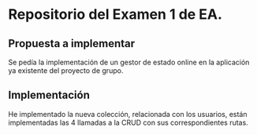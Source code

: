<h1>Repositorio del Examen 1 de EA.</h1>
<h2>Propuesta a implementar</h2>
Se pedía la implementación de un gestor de estado online en la aplicación ya existente del proyecto de grupo.
<h2>Implementación</h2>
He implementado la nueva colección, relacionada con los usuarios, están implementadas las 4 llamadas a la CRUD con sus correspondientes rutas.
